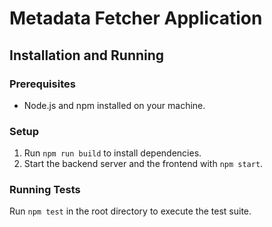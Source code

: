 # Metadata Fetcher Application

## Installation and Running

### Prerequisites
- Node.js and npm installed on your machine.

### Setup
1. Run `npm run build` to install dependencies.
3. Start the backend server and the frontend with `npm start`.

### Running Tests
Run `npm test` in the root directory to execute the test suite.
